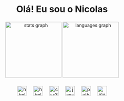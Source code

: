 <br clear="both">

<h1 align="center">Olá! Eu sou o Nicolas</h1>

###

<div align="center">
  <img src="https://github-readme-stats.vercel.app/api?username=nicolasoliveira13&hide_title=false&hide_rank=false&show_icons=true&include_all_commits=true&count_private=true&disable_animations=false&theme=monokai&locale=en&hide_border=false&order=1&custom_title=Nicolas%20de%20Oliveira's%20GitHub%20Stats" height="175" alt="stats graph"  />
  <img src="https://github-readme-stats.vercel.app/api/top-langs?username=nicolasoliveira13&locale=pt-br&hide_title=true&layout=compact&card_width=320&langs_count=10&theme=monokai&hide_border=false&order=2&custom_title=Most%20Used" height="175" alt="languages graph"  />
</div>

###

<p align="left"></p>

###

<div align="center">            
  <img src="https://cdn.jsdelivr.net/gh/devicons/devicon@latest/icons/java/java-original.svg" height="30" alt="html5 logo"  />
  <img width="12" />
  <img src="https://cdn.jsdelivr.net/gh/devicons/devicon/icons/html5/html5-original.svg" height="30" alt="html5 logo"  />
  <img width="12" />
  <img src="https://cdn.jsdelivr.net/gh/devicons/devicon/icons/css3/css3-original.svg" height="30" alt="css3 logo"  />
  <img width="12" />
  <img src="https://cdn.jsdelivr.net/gh/devicons/devicon/icons/javascript/javascript-original.svg" height="30" alt="javascript logo"  />
  <img width="12" />
  <img src="https://cdn.jsdelivr.net/gh/devicons/devicon/icons/python/python-original.svg" height="30" alt="python logo"  />
  <img width="12" />
  <img src="https://cdn.jsdelivr.net/gh/devicons/devicon/icons/mysql/mysql-original.svg" height="30" alt="mysql logo"  />
</div>
